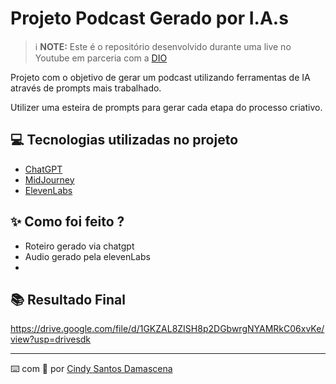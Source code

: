 

# Projeto Podcast Gerado por I.A.s


 > ℹ️ **NOTE:** Este é o repositório desenvolvido durante uma live no Youtube em parceria com a [DIO](https://dio.me)

Projeto com o objetivo de gerar um podcast utilizando ferramentas de IA através de prompts mais trabalhado.

Utilizer uma esteira de prompts para gerar cada etapa do processo criativo.

## 💻 Tecnologias utilizadas no projeto

- [ChatGPT](https://chat.openai.com/) 
- [MidJourney](https://www.midjourney.com/app/)
- [ElevenLabs](https://beta.elevenlabs.io/)


## ✨ Como foi feito ?

- Roteiro gerado via chatgpt
- Audio gerado pela elevenLabs
- 
## 📚 Resultado Final


https://drive.google.com/file/d/1GKZAL8ZISH8p2DGbwrgNYAMRkC06xvKe/view?usp=drivesdk



    

---

⌨️ com 💜 por [Cindy Santos Damascena ](https://github.com/dashboard)

